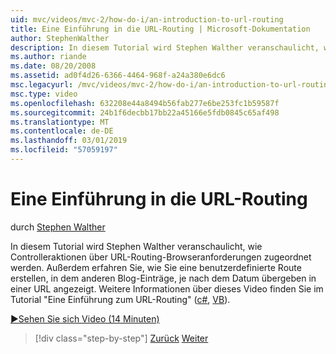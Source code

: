 ```yaml
---
uid: mvc/videos/mvc-2/how-do-i/an-introduction-to-url-routing
title: Eine Einführung in die URL-Routing | Microsoft-Dokumentation
author: StephenWalther
description: In diesem Tutorial wird Stephen Walther veranschaulicht, wie Controlleraktionen über URL-Routing-Browseranforderungen zugeordnet werden. Außerdem erfahren Sie, wie Sie eine Cust erstellen...
ms.author: riande
ms.date: 08/20/2008
ms.assetid: ad0f4d26-6366-4464-968f-a24a380e6dc6
msc.legacyurl: /mvc/videos/mvc-2/how-do-i/an-introduction-to-url-routing
msc.type: video
ms.openlocfilehash: 632208e44a8494b56fab277e6be253fc1b59587f
ms.sourcegitcommit: 24b1f6decbb17bb22a45166e5fdb0845c65af498
ms.translationtype: MT
ms.contentlocale: de-DE
ms.lasthandoff: 03/01/2019
ms.locfileid: "57059197"
---
```

<a name="an-introduction-to-url-routing"></a>Eine Einführung in die URL-Routing
====================
durch [Stephen Walther](https://github.com/StephenWalther)

In diesem Tutorial wird Stephen Walther veranschaulicht, wie Controlleraktionen über URL-Routing-Browseranforderungen zugeordnet werden. Außerdem erfahren Sie, wie Sie eine benutzerdefinierte Route erstellen, in dem anderen Blog-Einträge, je nach dem Datum übergeben in einer URL angezeigt. Weitere Informationen über dieses Video finden Sie im Tutorial "Eine Einführung zum URL-Routing" ([c#](../../../overview/older-versions-1/controllers-and-routing/asp-net-mvc-routing-overview-cs.md), [VB](../../../overview/older-versions-1/controllers-and-routing/asp-net-mvc-routing-overview-vb.md)).

[&#9654;Sehen Sie sich Video (14 Minuten)](https://channel9.msdn.com/Blogs/ASP-NET-Site-Videos/an-introduction-to-url-routing)

> [!div class="step-by-step"]
> [Zurück](understanding-views-view-data-and-html-helpers.md)
> [Weiter](preventing-javascript-injection-attacks.md)
